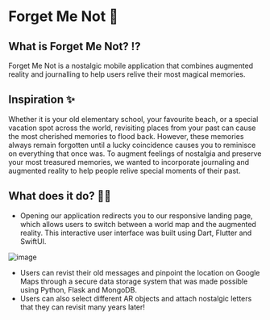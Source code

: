 # Forget Me Not 🚀

## What is Forget Me Not? ⁉️
Forget Me Not is a nostalgic mobile application that combines augmented reality and journalling to help users relive their most magical memories. 

## Inspiration ✨
Whether it is your old elementary school, your favourite beach, or a special vacation spot across the world, revisiting places from your past can cause the most cherished memories to flood back. However, these memories always remain forgotten until a lucky coincidence causes you to reminisce on everything that once was. To augment feelings of nostalgia and preserve your most treasured memories, we wanted to incorporate journaling and augmented reality to help people relive special moments of their past.

## What does it do? 👩‍💻
- Opening our application redirects you to our responsive landing page, which allows users to switch between a world map and the augmented reality. This interactive user interface was built using Dart, Flutter and SwiftUI.

![image](https://github.com/yiyan023/Forget-Me-Not/assets/56096857/a20c5744-938c-47b6-82d6-8cce261963ec)


- Users can revist their old messages and pinpoint the location on Google Maps through a secure data storage system that was made possible using Python, Flask and MongoDB. 
- Users can also select different AR objects and attach nostalgic letters that they can revisit many years later!
